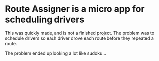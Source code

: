 # Route Assigner is a micro app for scheduling drivers
This was quickly made, and is not a finished project. The problem was to schedule drivers so each driver drove each route before they repeated a route. 

The problem ended up looking a lot like sudoku...